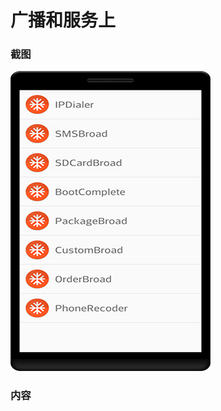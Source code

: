 # 广播和服务上
### 截图
![截图](https://github.com/BruceAnda/Android52/blob/master/screenshot/day07/pic/pic.png)

### 内容